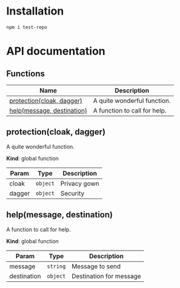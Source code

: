 # Installation

```
npm i test-repo
```

# API documentation

## Functions

Name | Description
------ | -----------
[protection(cloak, dagger)] | A quite wonderful function.
[help(message, destination)] | A function to call for help.


## protection(cloak, dagger)

A quite wonderful function.

**Kind**: global function  

| Param | Type | Description |
| --- | --- | --- |
| cloak | `object` | Privacy gown |
| dagger | `object` | Security |


## help(message, destination)

A function to call for help.

**Kind**: global function  

| Param | Type | Description |
| --- | --- | --- |
| message | `string` | Message to send |
| destination | `object` | Destination for message |

<!-- LINKS -->

[protection(cloak, dagger)]:#protectioncloak-dagger
[help(message, destination)]:#helpmessage-destination